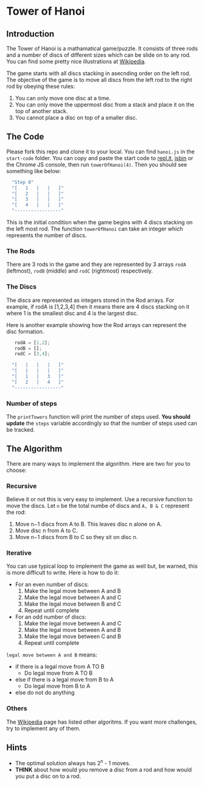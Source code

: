 # Tower of Hanoi

## Introduction

The Tower of Hanoi is a mathamatical game/puzzle. It consists of three rods and a number of discs of different sizes which can be slide on to any rod. You can find some pretty nice illustrations at [Wikipedia](https://en.wikipedia.org/wiki/Tower_of_Hanoi).

The game starts with all discs stacking in asecnding order on the left rod. The objective of the game is to move all discs from the left rod to the right rod by obeying these rules:
1. You can only move one disc at a time.
1. You can only move the uppermost disc from a stack and place it on the top of another stack.
1. You cannot place a disc on top of a smaller disc.

## The Code
Please fork this repo and clone it to your local. You can find `hanoi.js` in the `start-code` folder. You can copy and paste the start code to [repl.it](http://repl.it), [jsbin](https://jsbin.com/?js,console) or the Chrome JS console, then run `towerOfHanoi(4)`. Then you should see something like below:

```javascript
  "Step 0"
  "[   1   |   |   ]"
  "[   2   |   |   ]"
  "[   3   |   |   ]"
  "[   4   |   |   ]"
  "-----------------"
```
This is the initial condition when the game begins with 4 discs stacking on the left most rod. The function `towerOfHanoi` can take an integer which represents the number of discs.

### The Rods
There are 3 rods in the game and they are represented by 3 arrays `rodA` (leftmost), `rodB` (middle) and `rodC` (rightmost) respectively. 

### The Discs
The discs are represented as integers stored in the Rod arrays. For example, if rodA is [1,2,3,4] then it means there are 4 discs stacking on it where 1 is the smallest disc and 4 is the largest disc. 

Here is another example showing how the Rod arrays can represent the disc formation.
```javascript
   rodA = [1,2];
   rodB = [];
   rodC = [3,4];
```
```javascript
  "[   |   |   |   ]"
  "[   |   |   |   ]"
  "[   1   |   3   ]"
  "[   2   |   4   ]"
  "-----------------"
```

### Number of steps
The `printTowers` function will print the number of steps used. **You should update** the `steps` variable accordingly so that the number of steps used can be tracked.

## The Algorithm
There are many ways to implement the algorithm. Here are two for you to choose:

### Recursive
Believe it or not this is very easy to implement. Use a recursive function to move the discs. Let `n` be the total numbe of discs and `A, B & C` represent the rod:
  1. Move n−1 discs from A to B. This leaves disc n alone on A.
  1. Move disc n from A to C.
  1. Move n−1 discs from B to C so they sit on disc n.

### Iterative
You can use typical loop to implement the game as well but, be warned, this is more difficult to write. Here is how to do it:
- For an even number of discs:
  1. Make the legal move between A and B
  1. Make the legal move between A and C
  1. Make the legal move between B and C
  1. Repeat until complete
- For an odd number of discs:
  1. Make the legal move between A and C
  1. Make the legal move between A and B
  1. Make the legal move between C and B
  1. Repeat until complete

`legal move between A and B` means:
  - if there is a legal move from A TO B
    - Do legal move from A TO B 
  - else if there is a legal move from B to A
    - Do legal move from B to A
  - else do not do anything

### Others
The [Wikipedia](https://en.wikipedia.org/wiki/Tower_of_Hanoi) page has listed other algoritms. If you want more challenges, try to implement any of them.

## Hints
  - The optimal solution always has 2<sup>n</sup> - 1 moves.
  - **THINK** about how would you remove a disc from a rod and how would you put a disc on to a rod.
